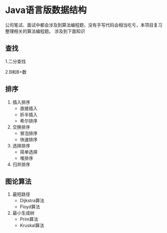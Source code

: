 # Java语言版数据结构
公司笔试、面试中都会涉及到算法编程题，没有手写代码会相当吃亏，本项目复习整理相关的算法编程题。
涉及到下面知识
## 查找
1.二分查找

2.B和B+数
## 排序
1. 插入排序
   * 直接插入
   * 折半插入
   * 希尔排序
2. 交换排序
   * 冒泡排序
   * 快速排序
3. 选择排序
   * 简单选择
   * 堆排序
4. 归并排序
## 图论算法
1. 最短路径
   * Dijkstra算法
   * Floyd算法
2. 最小生成树
   * Prim算法
   * Kruskal算法